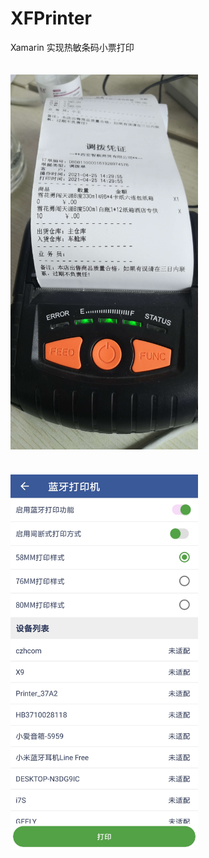 # XFPrinter
Xamarin 实现热敏条码小票打印

<img align="left"  src="https://github.com/dorisoy/XFPrinter/raw/master/Screenshot1.jpg" width="300" vspace="20"/>
<img src="https://github.com/dorisoy/XFPrinter/raw/master/Screenshot2.jpg" width="300" vspace="20"/>
